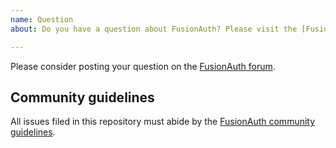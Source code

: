 ```yaml
---
name: Question
about: Do you have a question about FusionAuth? Please visit the [FusionAuth forum](https://fusionauth.io/community/forum/).

---
```


Please consider posting your question on the [FusionAuth forum](https://fusionauth.io/community/forum/).

## Community guidelines
All issues filed in this repository must abide by the [FusionAuth community guidelines](https://fusionauth.io/community/forum/topic/1000/code-of-conduct).

